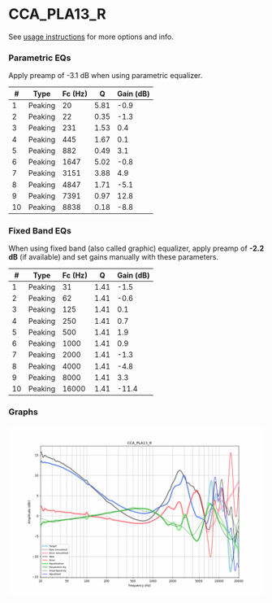 # CCA_PLA13_R
See [usage instructions](https://github.com/jaakkopasanen/AutoEq#usage) for more options and info.

### Parametric EQs
Apply preamp of -3.1 dB when using parametric equalizer.

|   # | Type    |   Fc (Hz) |    Q |   Gain (dB) |
|-----|---------|-----------|------|-------------|
|   1 | Peaking |        20 | 5.81 |        -0.9 |
|   2 | Peaking |        22 | 0.35 |        -1.3 |
|   3 | Peaking |       231 | 1.53 |         0.4 |
|   4 | Peaking |       445 | 1.67 |         0.1 |
|   5 | Peaking |       882 | 0.49 |         3.1 |
|   6 | Peaking |      1647 | 5.02 |        -0.8 |
|   7 | Peaking |      3151 | 3.88 |         4.9 |
|   8 | Peaking |      4847 | 1.71 |        -5.1 |
|   9 | Peaking |      7391 | 0.97 |        12.8 |
|  10 | Peaking |      8838 | 0.18 |        -8.8 |

### Fixed Band EQs
When using fixed band (also called graphic) equalizer, apply preamp of **-2.2 dB** (if available) and set gains manually with these parameters.

|   # | Type    |   Fc (Hz) |    Q |   Gain (dB) |
|-----|---------|-----------|------|-------------|
|   1 | Peaking |        31 | 1.41 |        -1.5 |
|   2 | Peaking |        62 | 1.41 |        -0.6 |
|   3 | Peaking |       125 | 1.41 |         0.1 |
|   4 | Peaking |       250 | 1.41 |         0.7 |
|   5 | Peaking |       500 | 1.41 |         1.9 |
|   6 | Peaking |      1000 | 1.41 |         0.9 |
|   7 | Peaking |      2000 | 1.41 |        -1.3 |
|   8 | Peaking |      4000 | 1.41 |        -4.8 |
|   9 | Peaking |      8000 | 1.41 |         3.3 |
|  10 | Peaking |     16000 | 1.41 |       -11.4 |

### Graphs
![](./CCA_PLA13_R.png)
